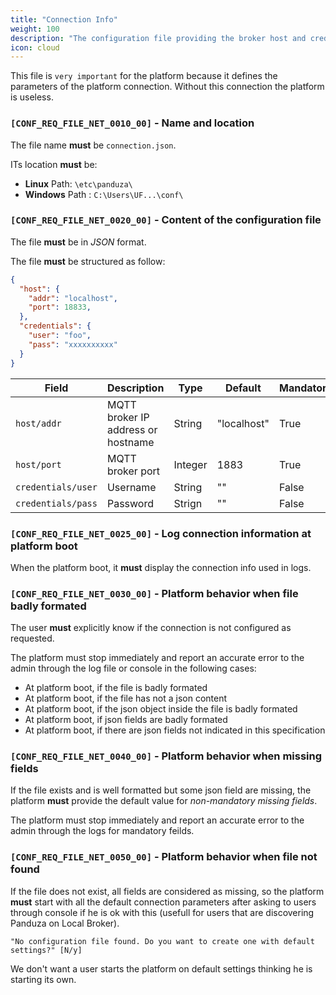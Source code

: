 ```yaml
---
title: "Connection Info"
weight: 100
description: "The configuration file providing the broker host and credentials that must be used by the platform"
icon: cloud
---
```


This file is `very important` for the platform because it defines the parameters of the platform connection. Without this connection the platform is useless.

### `[CONF_REQ_FILE_NET_0010_00]` - Name and location

The file name **must** be `connection.json`.

ITs location **must** be:

- **Linux** Path: `\etc\panduza\`
- **Windows** Path : `C:\Users\UF...\conf\` 

### `[CONF_REQ_FILE_NET_0020_00]` - Content of the configuration file

The file **must** be in *JSON* format.

The file **must** be structured as follow:

```json
{
  "host": {
    "addr": "localhost",
    "port": 18833,
  },
  "credentials": {
    "user": "foo",
    "pass": "xxxxxxxxxx"
  }
}
```

| Field              | Description                        | Type    | Default     | Mandatory |
| ------------------ | ---------------------------------- | ------- | ----------- | --------- |
| `host/addr`        | MQTT broker IP address or hostname | String  | "localhost" | True      |
| `host/port`        | MQTT broker port                   | Integer | 1883        | True      |
| `credentials/user` | Username                           | String  | ""          | False     |
| `credentials/pass` | Password                           | Strign  | ""          | False     |

### `[CONF_REQ_FILE_NET_0025_00]` - Log connection information at platform boot

When the platform boot, it **must** display the connection info used in logs.

### `[CONF_REQ_FILE_NET_0030_00]` - Platform behavior when file badly formated

The user **must** explicitly know if the connection is not configured as requested.

The platform must stop immediately and report an accurate error to the admin through the log file or console in the following cases:

- At platform boot, if the file is badly formated
- At platform boot, if the file has not a json content
- At platform boot, if the json object inside the file is badly formated
- At platform boot, if json fields are badly formated
- At platform boot, if there are json fields not indicated in this specification


### `[CONF_REQ_FILE_NET_0040_00]` - Platform behavior when missing fields

If the file exists and is well formatted but some json field are missing, the platform **must** provide the default value for *non-mandatory missing fields*.

The platform must stop immediately and report an accurate error to the admin through the logs for mandatory feilds.

### `[CONF_REQ_FILE_NET_0050_00]` - Platform behavior when file not found

If the file does not exist, all fields are considered as missing, so the platform **must** start with all the default connection parameters after asking to users through console if he is ok with this (usefull for users that are discovering Panduza on Local Broker).

```
"No configuration file found. Do you want to create one with default settings?" [N/y]
```

We don't want a user starts the platform on default settings thinking he is starting its own.
